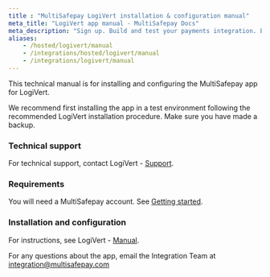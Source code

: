 ```yaml
---
title : "MultiSafepay LogiVert installation & configuration manual"
meta_title: "LogiVert app manual - MultiSafepay Docs"
meta_description: "Sign up. Build and test your payments integration. Explore our products and services. Use our API Reference, SDKs, and wrappers. Get support."
aliases: 
    - /hosted/logivert/manual
    - /integrations/hosted/logivert/manual
    - /integrations/logivert/manual
---
```

This technical manual is for installing and configuring the MultiSafepay app for LogiVert.

We recommend first installing the app in a test environment following the recommended LogiVert installation procedure. Make sure you have made a backup.

### Technical support
For technical support, contact LogiVert - [Support](https://www.logivert.com/nl/support/c-10).

### Requirements
You will need a MultiSafepay account. See [Getting started](/getting-started/).

### Installation and configuration
For instructions, see LogiVert - [Manual](https://confluence.prezent.nl/display/LOGIVERTMAN/Het+specificeren+van+betalingswijzen).

For any questions about the app, email the Integration Team at <integration@multisafepay.com>
